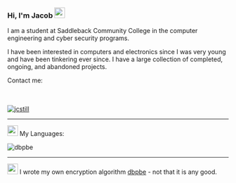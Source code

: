 ### Hi, I'm Jacob <img height="24px" src="https://emojipedia-us.s3.dualstack.us-west-1.amazonaws.com/thumbs/160/google/56/turtle_1f422.png"/>

I am a student at Saddleback Community College in the computer engineering and cyber security programs.

I have been interested in computers and electronics since I was very young and have been tinkering ever since. I have a large collection of completed, ongoing, and abandoned projects.

Contact me:
<br>
<img height="17px" src="https://jcstill.com/images/gmail.png"/>
<br>
<img height="17px" src="https://jcstill.com/images/protonmail.png"/>


[![jcstill](https://github-readme-stats.vercel.app/api/?username=jcstill&count_private=true&show_icons=true)](https://github.com/jcstill)

---

<img height="24px" src="https://emojipedia-us.s3.dualstack.us-west-1.amazonaws.com/thumbs/160/google/241/seedling_1f331.png"/> My Languages:

![dbpbe](https://github-readme-stats.vercel.app/api/top-langs/?username=jcstill&layout=compact&hide_title=true)

---

<img height="24px" src="https://emojipedia-us.s3.dualstack.us-west-1.amazonaws.com/thumbs/160/google/241/telescope_1f52d.png"/> I wrote my own encryption algorithm [dbpbe](https://dbpbe.com) - not that it is any good.

[Comment]: [![dbpbe](https://github-readme-stats.vercel.app/api/pin/?username=jcstill&repo=dbpbe)](https://github.com/jcstill/DBPBE)


